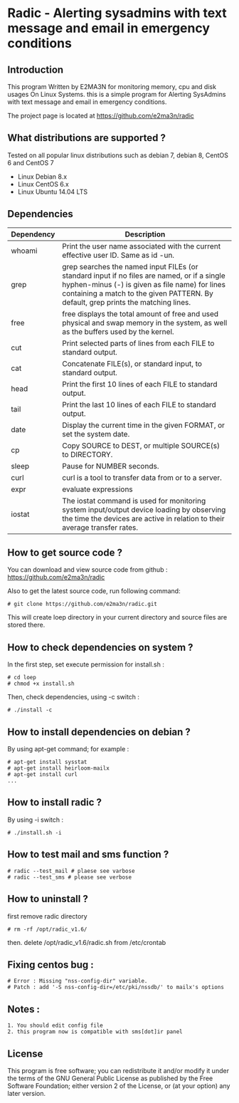 # Radic - Alerting sysadmins with text message and email in emergency conditions 
## Introduction
This program Written by E2MA3N for monitoring memory, cpu and disk usages On Linux Systems. this is a simple program for Alerting SysAdmins with text message and email in emergency conditions.

The project page is located at https://github.com/e2ma3n/radic

## What distributions are supported ?
Tested on all popular linux distributions such as debian 7, debian 8, CentOS 6 and CentOS 7

* Linux Debian 8.x
* Linux CentOS 6.x
* Linux Ubuntu 14.04 LTS

## Dependencies

| Dependency | Description |
| ---------- | ----------- |
| whoami     | Print the user name associated with the current effective user ID.  Same as id -un. |
| grep       | grep searches the named input FILEs (or standard input if no files are named, or if a single hyphen-minus (-) is given as file name) for lines containing a match to the given PATTERN.  By default, grep prints the matching lines. |
| free       | free displays the total amount of free and used physical and swap memory in the system, as well as the buffers used by the kernel. |
| cut        | Print selected parts of lines from each FILE to standard output. |
| cat        | Concatenate FILE(s), or standard input, to standard output. |
| head       | Print  the first 10 lines of each FILE to standard output. |
| tail       | Print  the  last 10 lines of each FILE to standard output. |
| date       | Display the current time in the given FORMAT, or set the system date. |
| cp         | Copy SOURCE to DEST, or multiple SOURCE(s) to DIRECTORY. |
| sleep      | Pause for NUMBER seconds. |
| curl       | curl is a tool to transfer data from or to a server. |
| expr       | evaluate expressions |
| iostat     | The iostat command is used for monitoring system input/output device loading by observing the time the devices are active in relation to their average transfer rates. |

## How to get source code ?
You can download and view source code from github : https://github.com/e2ma3n/radic

Also to get the latest source code, run following command:
```
# git clone https://github.com/e2ma3n/radic.git
```
This will create loep directory in your current directory and source files are stored there.

## How to check dependencies on system ?
In the first step, set execute permission for install.sh :
```
# cd loep
# chmod +x install.sh
```
Then, check dependencies, using -c switch :
```
# ./install -c
```

## How to install dependencies on debian ?
By using apt-get command; for example :
```
# apt-get install sysstat
# apt-get install heirloom-mailx
# apt-get install curl
...
```

## How to install radic ?
By using -i switch :
```
# ./install.sh -i
```

## How to test mail and sms function ?
```
# radic --test_mail # plaese see varbose
# radic --test_sms # please see verbose
```

## How to uninstall ?
first remove radic directory
```
# rm -rf /opt/radic_v1.6/
```
then. delete /opt/radic_v1.6/radic.sh from /etc/crontab

## Fixing centos bug :
```
# Error : Missing "nss-config-dir" variable.
# Patch : add '-S nss-config-dir=/etc/pki/nssdb/' to mailx's options
```

## Notes :
	1. You should edit config file
	2. this program now is compatible with sms[dot]ir panel

## License
This program is free software; you can redistribute it and/or modify it under the terms of the GNU General Public License as published by the Free Software Foundation; either version 2 of the License, or (at your option) any later version.
